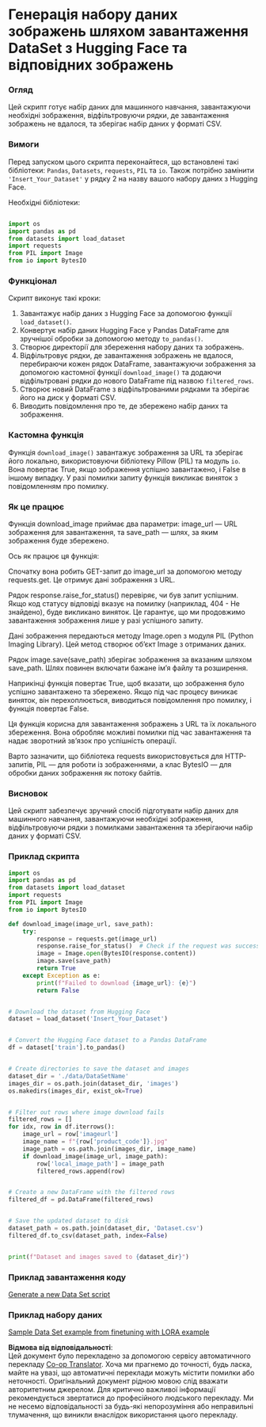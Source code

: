 <!--
CO_OP_TRANSLATOR_METADATA:
{
  "original_hash": "3cd0b727945d57998f1096763df56a84",
  "translation_date": "2025-07-17T05:53:24+00:00",
  "source_file": "md/03.FineTuning/CreatingSampleData.md",
  "language_code": "uk"
}
-->
# Генерація набору даних зображень шляхом завантаження DataSet з Hugging Face та відповідних зображень


### Огляд

Цей скрипт готує набір даних для машинного навчання, завантажуючи необхідні зображення, відфільтровуючи рядки, де завантаження зображень не вдалося, та зберігає набір даних у форматі CSV.

### Вимоги

Перед запуском цього скрипта переконайтеся, що встановлені такі бібліотеки: `Pandas`, `Datasets`, `requests`, `PIL` та `io`. Також потрібно замінити `'Insert_Your_Dataset'` у рядку 2 на назву вашого набору даних з Hugging Face.

Необхідні бібліотеки:

```python

import os
import pandas as pd
from datasets import load_dataset
import requests
from PIL import Image
from io import BytesIO
```

### Функціонал

Скрипт виконує такі кроки:

1. Завантажує набір даних з Hugging Face за допомогою функції `load_dataset()`.
2. Конвертує набір даних Hugging Face у Pandas DataFrame для зручнішої обробки за допомогою методу `to_pandas()`.
3. Створює директорії для збереження набору даних та зображень.
4. Відфільтровує рядки, де завантаження зображень не вдалося, перебираючи кожен рядок DataFrame, завантажуючи зображення за допомогою кастомної функції `download_image()` та додаючи відфільтровані рядки до нового DataFrame під назвою `filtered_rows`.
5. Створює новий DataFrame з відфільтрованими рядками та зберігає його на диск у форматі CSV.
6. Виводить повідомлення про те, де збережено набір даних та зображення.

### Кастомна функція

Функція `download_image()` завантажує зображення за URL та зберігає його локально, використовуючи бібліотеку Pillow (PIL) та модуль `io`. Вона повертає True, якщо зображення успішно завантажено, і False в іншому випадку. У разі помилки запиту функція викликає виняток з повідомленням про помилку.

### Як це працює

Функція download_image приймає два параметри: image_url — URL зображення для завантаження, та save_path — шлях, за яким зображення буде збережено.

Ось як працює ця функція:

Спочатку вона робить GET-запит до image_url за допомогою методу requests.get. Це отримує дані зображення з URL.

Рядок response.raise_for_status() перевіряє, чи був запит успішним. Якщо код статусу відповіді вказує на помилку (наприклад, 404 - Не знайдено), буде викликано виняток. Це гарантує, що ми продовжимо завантаження зображення лише у разі успішного запиту.

Дані зображення передаються методу Image.open з модуля PIL (Python Imaging Library). Цей метод створює об’єкт Image з отриманих даних.

Рядок image.save(save_path) зберігає зображення за вказаним шляхом save_path. Шлях повинен включати бажане ім’я файлу та розширення.

Наприкінці функція повертає True, щоб вказати, що зображення було успішно завантажено та збережено. Якщо під час процесу виникає виняток, він перехоплюється, виводиться повідомлення про помилку, і функція повертає False.

Ця функція корисна для завантаження зображень з URL та їх локального збереження. Вона обробляє можливі помилки під час завантаження та надає зворотний зв’язок про успішність операції.

Варто зазначити, що бібліотека requests використовується для HTTP-запитів, PIL — для роботи із зображеннями, а клас BytesIO — для обробки даних зображення як потоку байтів.



### Висновок

Цей скрипт забезпечує зручний спосіб підготувати набір даних для машинного навчання, завантажуючи необхідні зображення, відфільтровуючи рядки з помилками завантаження та зберігаючи набір даних у форматі CSV.

### Приклад скрипта

```python
import os
import pandas as pd
from datasets import load_dataset
import requests
from PIL import Image
from io import BytesIO

def download_image(image_url, save_path):
    try:
        response = requests.get(image_url)
        response.raise_for_status()  # Check if the request was successful
        image = Image.open(BytesIO(response.content))
        image.save(save_path)
        return True
    except Exception as e:
        print(f"Failed to download {image_url}: {e}")
        return False


# Download the dataset from Hugging Face
dataset = load_dataset('Insert_Your_Dataset')


# Convert the Hugging Face dataset to a Pandas DataFrame
df = dataset['train'].to_pandas()


# Create directories to save the dataset and images
dataset_dir = './data/DataSetName'
images_dir = os.path.join(dataset_dir, 'images')
os.makedirs(images_dir, exist_ok=True)


# Filter out rows where image download fails
filtered_rows = []
for idx, row in df.iterrows():
    image_url = row['imageurl']
    image_name = f"{row['product_code']}.jpg"
    image_path = os.path.join(images_dir, image_name)
    if download_image(image_url, image_path):
        row['local_image_path'] = image_path
        filtered_rows.append(row)


# Create a new DataFrame with the filtered rows
filtered_df = pd.DataFrame(filtered_rows)


# Save the updated dataset to disk
dataset_path = os.path.join(dataset_dir, 'Dataset.csv')
filtered_df.to_csv(dataset_path, index=False)


print(f"Dataset and images saved to {dataset_dir}")
```

### Приклад завантаження коду  
[Generate a new Data Set script](../../../../code/04.Finetuning/generate_dataset.py)

### Приклад набору даних  
[Sample Data Set example from finetuning with LORA example](../../../../code/04.Finetuning/olive-ort-example/dataset/dataset-classification.json)

**Відмова від відповідальності**:  
Цей документ було перекладено за допомогою сервісу автоматичного перекладу [Co-op Translator](https://github.com/Azure/co-op-translator). Хоча ми прагнемо до точності, будь ласка, майте на увазі, що автоматичні переклади можуть містити помилки або неточності. Оригінальний документ рідною мовою слід вважати авторитетним джерелом. Для критично важливої інформації рекомендується звертатися до професійного людського перекладу. Ми не несемо відповідальності за будь-які непорозуміння або неправильні тлумачення, що виникли внаслідок використання цього перекладу.